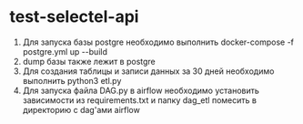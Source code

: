 # test-selectel-api

1) Для запуска базы postgre необходимо выполнить docker-compose -f postgre.yml up --build 
2) dump базы также лежит в postgre
3) Для создания таблицы и записи данных за 30 дней необходимо выполнить python3 etl.py 
4) Для запуска файла DAG.py в airflow необходимо установить зависимости из requirements.txt и папку dag_etl помесить в директорию с dag'ами airflow
